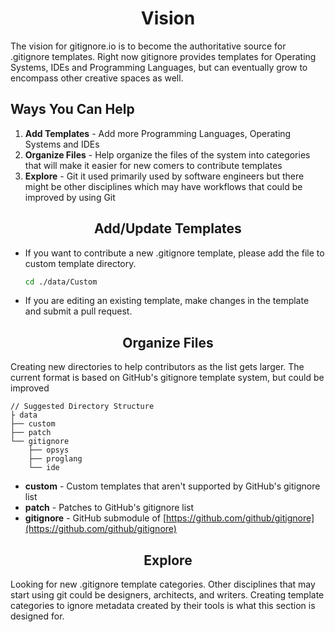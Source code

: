 <h1 align="center">Vision</h1>

The vision for gitignore.io is to become the authoritative source for .gitignore templates.  Right now gitignore provides templates for Operating Systems, IDEs and Programming Languages, but can eventually grow to encompass other creative spaces as well.

## Ways You Can Help

1. __Add Templates__ - Add more Programming Languages, Operating Systems and IDEs
2. __Organize Files__ - Help organize the files of the system into categories that will make it easier for new comers to contribute templates
3. __Explore__ -  Git it used primarily used by software engineers but there might be other disciplines which may have workflows that could be improved by using Git


<h2 align="center">Add/Update Templates</h2>

* If you want to contribute a new .gitignore template, please add the file to custom template directory.

  ```sh
  cd ./data/Custom
  ```

* If you are editing an existing template, make changes in the template and submit a pull request.

<h2 align="center">Organize Files</h2>

Creating new directories to help contributors as the list gets larger.  The current format is based on GitHub's gitignore template system, but could be improved

```
// Suggested Directory Structure
├ data
├── custom
├── patch
└── gitignore
    ├── opsys
    ├── proglang
    └── ide
```
- __custom__ - Custom templates that aren't supported by GitHub's gitignore list
- __patch__ - Patches to GitHub's gitignore list
- __gitignore__ - GitHub submodule of [https://github.com/github/gitignore](https://github.com/github/gitignore)

<h2 align="center">Explore</h2>

Looking for new .gitignore template categories.  Other disciplines that may start using git could be designers, architects, and writers.  Creating template categories to ignore metadata created by their tools is what this section is designed for.
